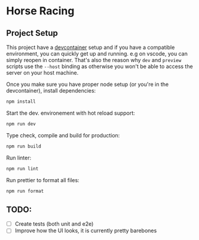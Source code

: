 # Horse Racing

## Project Setup

This project have a [devcontainer](https://containers.dev/) setup and if you have a compatible environment, you can quickly get up and running. e.g on vscode, you can simply reopen in container. That's also the reason why `dev` and `preview` scripts use the `--host` binding as otherwise you won't be able to access the server on your host machine.

Once you make sure you have proper node setup (or you're in the devcontainer),
install dependencies:

```sh
npm install
```

Start the dev. environement with hot reload support:

```sh
npm run dev
```

Type check, compile and build for production:

```sh
npm run build
```

Run linter:

```sh
npm run lint
```

Run prettier to format all files:

```sh
npm run format
```

## TODO:

- [ ] Create tests (both unit and e2e)
- [ ] Improve how the UI looks, it is currently pretty barebones
